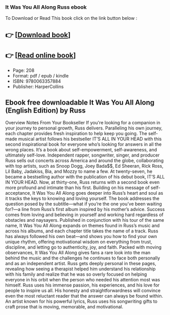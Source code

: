 ### It Was You All Along Russ ebook

To Download or Read This book click on the link button below :

## 👉  [**[Download book](http://ebooksharez.info/download.php?group=book&from=github.com&id=710197&lnk=1064 "Download book")**]

## 👉  [**[Read online book](http://ebooksharez.info/download.php?group=book&from=github.com&id=710197&lnk=1064 "Read online book")**]


* Page: 208
* Format: pdf / epub / kindle
* ISBN: 9780063357884
* Publisher: HarperCollins



## Ebook free downloadable It Was You All Along (English Edition) by Russ


Overview
Notes From Your Bookseller If you&#039;re looking for a companion in your journey to personal growth, Russ delivers. Paralleling his own journey, each chapter provides fresh inspiration to help keep you going. The self-made musical artist follows his bestseller IT’S ALL IN YOUR HEAD with this second inspirational book for everyone who’s looking for answers in all the wrong places. It’s a book about self-empowerment, self-awareness, and ultimately self-love. Independent rapper, songwriter, singer, and producer Russ sells out concerts across America and around the globe, collaborating with top artists, such as Snoop Dogg, Joey Bada$$, Ed Sheeran, Rick Ross, Lil Baby, Jadakiss, Bia, and Mozzy to name a few. At twenty-seven, he became a bestselling author with the publication of his debut book, IT’S ALL IN YOUR HEAD. Now, at thirty-one, Russ returns with a second book even more profound and intimate than his first. Building on his message of self-acceptance, It Was You All Along goes deeper into Russ’s heart and soul as it tracks the keys to knowing and loving yourself. The book addresses the question posed by the subtitle—what if you’re the one you’ve been waiting for?—a line from Russ’s first album inspired by his mother’s advice. Success comes from loving and believing in yourself and working hard regardless of obstacles and naysayers. Published in conjunction with his tour of the same name, It Was You All Along expands on themes found in Russ’s music and across his albums, and each chapter title takes the name of a track. Russ has always followed his own beat—and shows you how to find your own unique rhythm, offering motivational wisdom on everything from trust, discipline, and letting go to authenticity, joy, and faith. Packed with moving observances, It Was You All Along gives fans a rare look into the man behind the music and the challenges he continues to face both personally and as an independent artist. Russ gets deeply personal in these pages, revealing how seeing a therapist helped him understand his relationship with his family and realize that he was so overly focused on helping everyone in his orbit when the person who needed his attention most was himself. Russ uses his immense passion, his experiences, and his love for people to inspire us all. His honesty and straightforwardness will convince even the most reluctant reader that the answer can always be found within. An artist known for his powerful lyrics, Russ uses his songwriting gifts to craft prose that is moving, memorable, and motivational.



